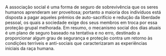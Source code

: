 ﻿A associação social é uma forma de seguro de sobrevivência que os seres humanos aprenderam ser proveitosa; portanto a maioria dos indivíduos está disposta a pagar aqueles prêmios de auto-sacrifício e redução da liberdade pessoal, os quais a sociedade exige dos seus membros em troca por essa proteção grupal melhorada. Em resumo, o mecanismo social dos dias atuais é um plano de seguro baseado na tentativa e no erro, destinado a proporcionar algum grau de segurança e proteção contra um retorno às condições terríveis e anti-sociais que caracterizaram as experiências iniciais da raça humana.